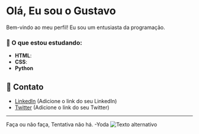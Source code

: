 # Olá, Eu sou o Gustavo 

Bem-vindo ao meu perfil! Eu sou um entusiasta da programação.

### 🚀 O que estou estudando:
- **HTML**: 
- **CSS**: 
- **Python**

## 💬 Contato
- [LinkedIn](https://www.linkedin.com/in/gustavo) (Adicione o link do seu LinkedIn)
- [Twitter](https://twitter.com/gustavo) (Adicione o link do seu Twitter)

---

Faça ou não faça, Tentativa não há. -Yoda
![Texto alternativo](https://media1.tenor.com/m/eO-C5L1ZkOoAAAAC/yoda-star-wars.gif)




